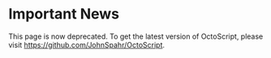 # Important News
This page is now deprecated. To get the latest version of OctoScript, please visit https://github.com/JohnSpahr/OctoScript.
